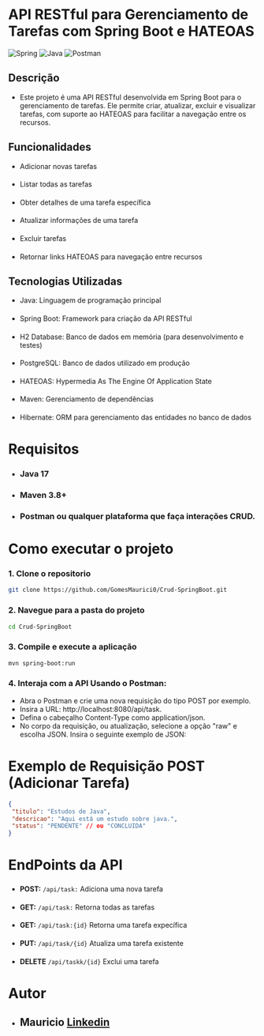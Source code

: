  

# API RESTful para Gerenciamento de Tarefas com Spring Boot e HATEOAS
![Spring](https://img.shields.io/badge/spring-%236DB33F.svg?style=for-the-badge&logo=spring&logoColor=white)
![Java](https://img.shields.io/badge/java-%23ED8B00.svg?style=for-the-badge&logo=openjdk&logoColor=white)
![Postman](https://img.shields.io/badge/Postman-FF6C37?style=for-the-badge&logo=postman&logoColor=white)

## Descrição
* Este projeto é uma API RESTful desenvolvida em Spring Boot para o gerenciamento de tarefas. Ele permite criar, atualizar, excluir e visualizar tarefas, com suporte ao HATEOAS para facilitar a navegação entre os recursos.

## Funcionalidades
* Adicionar novas tarefas 
####
* Listar todas as tarefas
####
* Obter detalhes de uma tarefa específica
####
* Atualizar informações de uma tarefa
####
* Excluir tarefas 
####
* Retornar links HATEOAS para navegação entre recursos

## Tecnologias Utilizadas

* Java: Linguagem de programação principal
####
* Spring Boot: Framework para criação da API RESTful
####
* H2 Database: Banco de dados em memória (para desenvolvimento e testes)
####
* PostgreSQL: Banco de dados utilizado em produção
####
* HATEOAS: Hypermedia As The Engine Of Application State
####
* Maven: Gerenciamento de dependências
####
* Hibernate: ORM para gerenciamento das entidades no banco de dados

# Requisitos
* ### **Java** 17
####
* ### **Maven** 3.8+
####
* ### **Postman** ou qualquer plataforma que faça interações CRUD.
# Como executar o projeto

 ### 1. Clone o repositorio
```bash
git clone https://github.com/GomesMaurici0/Crud-SpringBoot.git
```
### 2.  Navegue para a pasta do projeto
```bash
cd Crud-SpringBoot
```

 ### 3. Compile e execute a aplicação
 ```bash
mvn spring-boot:run
```

### 4.  Interaja com a API Usando o Postman:
   * Abra o Postman e crie uma nova requisição do tipo POST por exemplo.
   * Insira a URL: http://localhost:8080/api/task.
   * Defina o cabeçalho Content-Type como application/json.
   * No corpo da requisição, ou atualização, selecione a opção "raw" e escolha JSON. Insira o seguinte exemplo de JSON:
# Exemplo de Requisição POST (Adicionar Tarefa)
```json lines
{
 "titulo": "Estudos de Java",
 "descricao": "Aqui está um estudo sobre java.",
 "status": "PENDENTE" // ou "CONCLUIDA" 
}
```

# EndPoints da API
###
* **POST:** `/api/task:` Adiciona uma nova tarefa
####
* **GET:** `/api/task:` Retorna todas as tarefas
####
* **GET:** `/api/task:{id}` Retorna uma tarefa expecífica
####
* **PUT:** `/api/task/{id}` Atualiza uma tarefa existente  
####
* **DELETE** `/api/taskk/{id}` Exclui uma tarefa
# Autor
* ## Mauricio [Linkedin](https://www.linkedin.com/in/mauricio-gomes-479221223/) 

